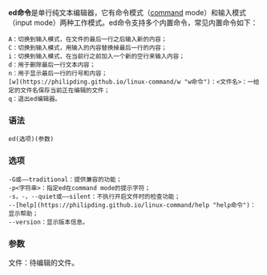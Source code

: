 **ed命令**是单行纯文本编辑器，它有命令模式（[command](https://philipding.github.io/linux-command/command "command命令") mode）和输入模式（input mode）两种工作模式。ed命令支持多个内置命令，常见内置命令如下：

```
A：切换到输入模式，在文件的最后一行之后输入新的内容；
C：切换到输入模式，用输入的内容替换掉最后一行的内容；
i：切换到输入模式，在当前行之前加入一个新的空行来输入内容；
d：用于删除最后一行文本内容；
n：用于显示最后一行的行号和内容；
[w](https://philipding.github.io/linux-command/w "w命令")：<文件名>：一给定的文件名保存当前正在编辑的文件；
q：退出ed编辑器。
```

### 语法  

```
ed(选项)(参数)
```

### 选项  

```
-G或——traditional：提供兼容的功能；
-p<字符串>：指定ed在command mode的提示字符；
-s，-，--quiet或——silent：不执行开启文件时的检查功能；
--[help](https://philipding.github.io/linux-command/help "help命令")：显示帮助；
--version：显示版本信息。
```

### 参数  

文件：待编辑的文件。